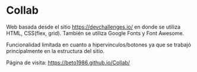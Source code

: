 # Collab

Web basada desde el sitio https://devchallenges.io/ en donde se utiliza HTML, CSS(flex, grid). También se utiliza Google Fonts y Font Awesome.

Funcionalidad limitada en cuanto a hipervínculos/botones ya que se trabajó principalmente en la estructura del sitio.

Página de visita: https://beto1986.github.io/Collab/
